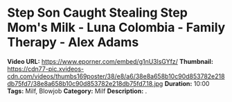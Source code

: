 # Step Son Caught Stealing Step Mom's Milk - Luna Colombia - Family Therapy - Alex Adams

**Video URL:** https://www.eporner.com/embed/g1nU3lsGYfz/
**Thumbnail:** https://cdn77-pic.xvideos-cdn.com/videos/thumbs169poster/38/e8/a6/38e8a658b10c90d853782e218db75fd7/38e8a658b10c90d853782e218db75fd7.18.jpg
**Duration:** 10:00
**Tags:** Milf, Blowjob
**Category:** Milf
**Description:** .